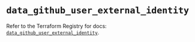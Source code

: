 # `data_github_user_external_identity`

Refer to the Terraform Registry for docs: [`data_github_user_external_identity`](https://registry.terraform.io/providers/integrations/github/6.1.0/docs/data-sources/user_external_identity).
